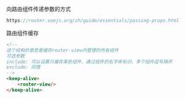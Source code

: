向路由组件传递参数的方式

```js
https://router.vuejs.org/zh/guide/essentials/passing-props.html

```



路由组件缓存

```html
<!--
这个结构的意思是缓存router-view内管理的所有组件
可选参数
include: 可以设置只缓存某些组件，通过组件的名字来标识。多个组件逗号隔开
exclude: 同理
-->
<keep-alive>
	<router-view/>
</keep-alive>
```

